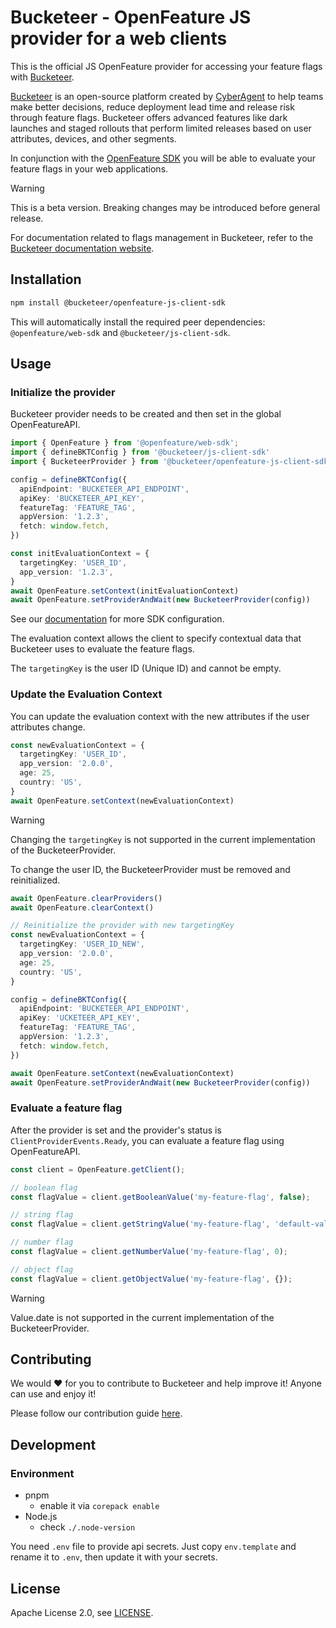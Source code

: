 # Bucketeer - OpenFeature JS provider for a web clients

This is the official JS OpenFeature provider for accessing your feature flags with [Bucketeer](https://bucketeer.io/).

[Bucketeer](https://bucketeer.io) is an open-source platform created by [CyberAgent](https://www.cyberagent.co.jp/en/) to help teams make better decisions, reduce deployment lead time and release risk through feature flags. Bucketeer offers advanced features like dark launches and staged rollouts that perform limited releases based on user attributes, devices, and other segments.

In conjunction with the [OpenFeature SDK](https://openfeature.dev/docs/reference/concepts/provider) you will be able to evaluate your feature flags in your web applications.

> [!WARNING]
> This is a beta version. Breaking changes may be introduced before general release.

For documentation related to flags management in Bucketeer, refer to the [Bucketeer documentation website](https://docs.bucketeer.io/sdk/client-side/javascript).

## Installation

```bash
npm install @bucketeer/openfeature-js-client-sdk
```

This will automatically install the required peer dependencies: `@openfeature/web-sdk` and `@bucketeer/js-client-sdk`.

## Usage

### Initialize the provider

Bucketeer provider needs to be created and then set in the global OpenFeatureAPI.

```typescript
import { OpenFeature } from '@openfeature/web-sdk';
import { defineBKTConfig } from '@bucketeer/js-client-sdk'
import { BucketeerProvider } from '@bucketeer/openfeature-js-client-sdk';

config = defineBKTConfig({
  apiEndpoint: 'BUCKETEER_API_ENDPOINT',
  apiKey: 'BUCKETEER_API_KEY',
  featureTag: 'FEATURE_TAG',
  appVersion: '1.2.3',
  fetch: window.fetch,
})

const initEvaluationContext = {
  targetingKey: 'USER_ID',
  app_version: '1.2.3',
}
await OpenFeature.setContext(initEvaluationContext)
await OpenFeature.setProviderAndWait(new BucketeerProvider(config))
```

See our [documentation](https://docs.bucketeer.io/sdk/client-side/android) for more SDK configuration.

The evaluation context allows the client to specify contextual data that Bucketeer uses to evaluate the feature flags.

The `targetingKey` is the user ID (Unique ID) and cannot be empty.

### Update the Evaluation Context

You can update the evaluation context with the new attributes if the user attributes change.

```typescript
const newEvaluationContext = {
  targetingKey: 'USER_ID',
  app_version: '2.0.0',
  age: 25,
  country: 'US',
}
await OpenFeature.setContext(newEvaluationContext)
```

> [!WARNING]
> Changing the `targetingKey` is not supported in the current implementation of the BucketeerProvider.

To change the user ID, the BucketeerProvider must be removed and reinitialized.

```typescript
await OpenFeature.clearProviders()
await OpenFeature.clearContext()

// Reinitialize the provider with new targetingKey
const newEvaluationContext = {
  targetingKey: 'USER_ID_NEW',
  app_version: '2.0.0',
  age: 25,
  country: 'US',
}

config = defineBKTConfig({
  apiEndpoint: 'BUCKETEER_API_ENDPOINT',
  apiKey: 'UCKETEER_API_KEY',
  featureTag: 'FEATURE_TAG',
  appVersion: '1.2.3',
  fetch: window.fetch,
})

await OpenFeature.setContext(newEvaluationContext)
await OpenFeature.setProviderAndWait(new BucketeerProvider(config))
```

### Evaluate a feature flag

After the provider is set and the provider's status is `ClientProviderEvents.Ready`, you can evaluate a feature flag using OpenFeatureAPI.

```typescript
const client = OpenFeature.getClient();

// boolean flag
const flagValue = client.getBooleanValue('my-feature-flag', false);

// string flag
const flagValue = client.getStringValue('my-feature-flag', 'default-value');

// number flag
const flagValue = client.getNumberValue('my-feature-flag', 0);

// object flag
const flagValue = client.getObjectValue('my-feature-flag', {});

```

> [!WARNING]
> Value.date is not supported in the current implementation of the BucketeerProvider.

## Contributing

We would ❤️ for you to contribute to Bucketeer and help improve it! Anyone can use and enjoy it!

Please follow our contribution guide [here](https://docs.bucketeer.io/contribution-guide/).

## Development

### Environment

- pnpm
  - enable it via `corepack enable`
- Node.js
  - check `./.node-version`

You need `.env` file to provide api secrets.
Just copy `env.template` and rename it to `.env`, then update it with your secrets.


## License

Apache License 2.0, see [LICENSE](https://github.com/bucketeer-io/ios-client-sdk/blob/main/LICENSE).